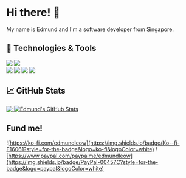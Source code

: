 # Hi there! 👋

<!--
**eleow/eleow** is a ✨ _special_ ✨ repository because its `README.md` (this file) appears on your GitHub profile.

Here are some ideas to get you started:

- 🔭 I’m currently working on ...
- 🌱 I’m currently learning ...
- 👯 I’m looking to collaborate on ...
- 🤔 I’m looking for help with ...
- 💬 Ask me about ...
- 📫 How to reach me: ...
- 😄 Pronouns: ...
- ⚡ Fun fact: ...
-->
My name is Edmund and I'm a software developer from Singapore.

## 🔧 Technologies & Tools
![](https://img.shields.io/badge/Windows-2bbc8a?style=flat&logo=windows&logoColor=white)
![](https://img.shields.io/badge/VSCode-2bbc8a?style=flat&logo=visualstudiocode&logoColor=white)<br/>
![](https://img.shields.io/badge/Python-2bbc8a?style=flat&logo=python&logoColor=white)
![](https://img.shields.io/badge/JavaScript-2bbc8a?style=flat&logo=javascript&logoColor=white)
![](https://img.shields.io/badge/Java-2bbc8a?style=flat&logo=java&logoColor=white)
![](https://img.shields.io/badge/C++-2bbc8a?style=flat&logo=c%2B%2B&logoColor=white)


## &#x1f4c8; GitHub Stats

<a href="https://github.com/eleow/eleow">
  <img align="center" src="https://github-readme-stats.vercel.app/api/top-langs/?username=eleow&hide=java,html,tex&title_color=ffffff&text_color=c9cacc&icon_color=2bbc8a&bg_color=1d1f21&langs_count=3" />
</a>
<a href="https://github.com/eleow/eleow">
  <img align="center" src="https://github-readme-stats.vercel.app/api?username=eleow&show_icons=true&line_height=27&count_private=true&title_color=ffffff&text_color=c9cacc&icon_color=2bbc8a&bg_color=1d1f21" alt="Edmund's GitHub Stats" />
</a>

## Fund me!
![https://ko-fi.com/edmundleow](https://img.shields.io/badge/Ko--fi-F16061?style=for-the-badge&logo=ko-fi&logoColor=white)
![https://www.paypal.com/paypalme/edmundleow](https://img.shields.io/badge/PayPal-00457C?style=for-the-badge&logo=paypal&logoColor=white)
<!-- ![](https://img.shields.io/badge/Bitcoin-000?style=for-the-badge&logo=bitcoin&logoColor=white) -->
